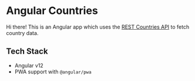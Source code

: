 # Angular Countries

Hi there!
This is an Angular app which uses the [REST Countries API](https://restcountries.eu/) to fetch country data.

## Tech Stack

- Angular v12
- PWA support with `@angular/pwa`